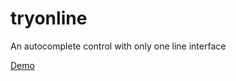 tryonline
=========

An autocomplete control with only one line interface

<a href='http://tryonsite.com/tryonline/'>Demo</a>
